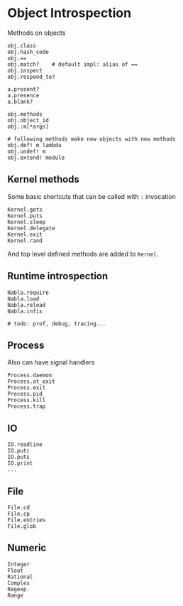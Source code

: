 # Object Introspection

Methods on objects

    obj.class
    obj.hash_code
    obj.==
    obj.match?    # default impl: alias of ==
    obj.inspect
    obj.respond_to?

    a.present?
    a.presence
    a.blank?

    obj.methods
    obj.object_id
    obj.:m[*args]

    # following methods make new objects with new methods
    obj.def! m lambda
    obj.undef! m
    obj.extend! module

## Kernel methods

Some basic shortcuts that can be called with `:` invocation

    Kernel.gets
    Kernel.puts
    Kernel.sleep
    Kernel.delegate
    Kernel.exit
    Kernel.rand

And top level defined methods are added to `Kernel`.

## Runtime introspection

    Nabla.require
    Nabla.load
    Nabla.reload
    Nabla.infix

    # todo: prof, debug, tracing...

## Process

Also can have signal handlers

    Process.daemon
    Process.at_exit
    Process.exit
    Process.pid
    Process.kill
    Process.trap

## IO

    IO.readline
    IO.putc
    IO.puts
    IO.print
    ...

## File

    File.cd
    File.cp
    File.entries
    File.glob

## Numeric

    Integer
    Float
    Rational
    Complex
    Regexp
    Range
